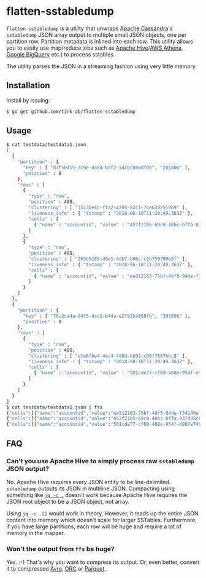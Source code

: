 flatten-sstabledump
===================
`flatten-sstabledump` is a utility that unwraps [Apache
Cassandra](http://cassandra.apache.org/)'s `sstabledump` JSON array output to
multiple small JSON objects, one per partition row. Partition metadata is
inlined into each row.  This utility allows you to easily use map/reduce jobs
such as [Apache Hive](https://hive.apache.org)/[AWS
Athena](https://aws.amazon.com/athena/), [Google
BigQuery](https://cloud.google.com/bigquery/) etc.) to process sstables.

The utility parses the JSON in a streaming fashion using very little memory.

Installation
------------
Install by issuing:

```bash
$ go get github.com/tink-ab/flatten-sstabledump
```

Usage
-----
```bash
$ cat testdata/testdata1.json
[
  {
    "partition" : {
      "key" : [ "d7f50415-3c9e-4a84-bdf2-54cbcbb0df0b", "201806" ],
      "position" : 0
    },
    "rows" : [
      {
        "type" : "row",
        "position" : 408,
        "clustering" : [ "35136e4c-ffa2-4205-82c1-7ce63d2519b9" ],
        "liveness_info" : { "tstamp" : "2018-06-19T11:20:49.363Z" },
        "cells" : [
          { "name" : "accountid", "value" : "457f21b5-69c0-48bc-bffa-037d88c8ecf8" }
        ]
      },
      {
        "type" : "row",
        "position" : 408,
        "clustering" : [ "203b5189-d9e1-4db7-b00c-c1b759790b8f" ],
        "liveness_info" : { "tstamp" : "2018-06-18T11:20:49.363Z" },
        "cells" : [
          { "name" : "accountid", "value" : "ee312163-75bf-4df5-94de-f34146efa502" }
        ]
      }
    ]
  },
  {
    "partition" : {
      "key" : [ "70c2ca4a-84f5-4cc2-b44a-e2f92b4888fb", "201806" ],
      "position" : 0
    },
    "rows" : [
      {
        "type" : "row",
        "position" : 408,
        "clustering" : [ "e1e6fbe4-4ec4-498d-b892-c00f7667bbc8" ],
        "liveness_info" : { "tstamp" : "2018-08-18T11:20:49.363Z" },
        "cells" : [
          { "name" : "accountid", "value" : "501cde77-cf60-468e-954f-e987e7490d4c" }
        ]
      }
    ]
  }
]
$ cat testdata/testdata1.json | fss
{"cells":[{"name":"accountid","value":"ee312163-75bf-4df5-94de-f34146efa502"}],"clustering":["203b5189-d9e1-4db7-b00c-c1b759790b8f"],"liveness_info":{"tstamp":"2018-06-18T11:20:49.363Z"},"partition":{"partition":{"key":["d7f50415-3c9e-4a84-bdf2-54cbcbb0df0b","201806"],"position":0}},"position":408,"type":"row"}
{"cells":[{"name":"accountid","value":"457f21b5-69c0-48bc-bffa-037d88c8ecf8"}],"clustering":["35136e4c-ffa2-4205-82c1-7ce63d2519b9"],"liveness_info":{"tstamp":"2018-06-19T11:20:49.363Z"},"partition":{"partition":{"key":["d7f50415-3c9e-4a84-bdf2-54cbcbb0df0b","201806"],"position":0}},"position":408,"type":"row"}
{"cells":[{"name":"accountid","value":"501cde77-cf60-468e-954f-e987e7490d4c"}],"clustering":["e1e6fbe4-4ec4-498d-b892-c00f7667bbc8"],"liveness_info":{"tstamp":"2018-08-18T11:20:49.363Z"},"partition":{"partition":{"key":["70c2ca4a-84f5-4cc2-b44a-e2f92b4888fb","201806"],"position":0}},"position":408,"type":"row"}
```

FAQ
---

### Can't you use Apache Hive to simply process raw `sstabledump` JSON output?

No. Apache Hive requires every JSON entity to be line-delimited. `sstabledump`
outputs its JSON in multiline JSON. Compacting using something like [`jq -c
.`](https://stedolan.github.io/jq/) doesn't work because Apache Hive requires
the JSON root object to be a JSON object, not array.

Using `jq -c .[]` would work in theory. However, it reads up the entire JSON
content into memory which doesn't scale for larger SSTables. Furthermore, if
you have large partitions, each row will be huge and require a lot of memory in
the mapper.

### Won't the output from `ffs` be huge?

Yes. :-) That's why you want to compress its output. Or, even better, convert
it to compressed [Avro](https://avro.apache.org/),
[ORC](https://orc.apache.org/) or [Parquet](https://parquet.apache.org/).

